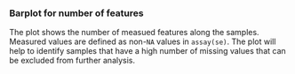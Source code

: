 ### Barplot for number of features

The plot shows the number of measued features along the samples. Measured 
values are defined as non-`NA` values in `assay(se)`.
The plot will help to identify samples that 
have a high number of missing values that can be excluded from further analysis.
